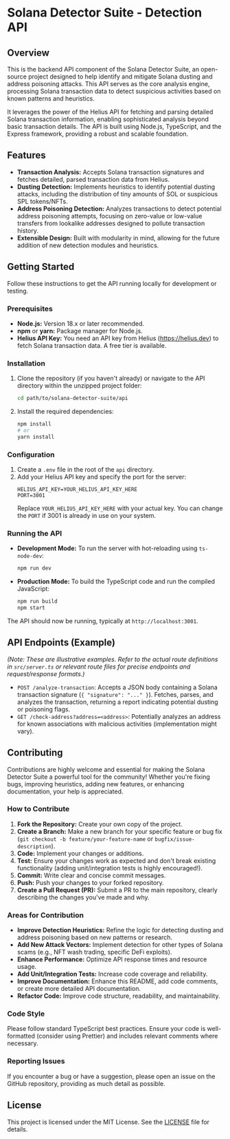 # Solana Detector Suite - Detection API

## Overview

This is the backend API component of the Solana Detector Suite, an open-source project designed to help identify and mitigate Solana dusting and address poisoning attacks. This API serves as the core analysis engine, processing Solana transaction data to detect suspicious activities based on known patterns and heuristics.

It leverages the power of the Helius API for fetching and parsing detailed Solana transaction information, enabling sophisticated analysis beyond basic transaction details. The API is built using Node.js, TypeScript, and the Express framework, providing a robust and scalable foundation.

## Features

*   **Transaction Analysis:** Accepts Solana transaction signatures and fetches detailed, parsed transaction data from Helius.
*   **Dusting Detection:** Implements heuristics to identify potential dusting attacks, including the distribution of tiny amounts of SOL or suspicious SPL tokens/NFTs.
*   **Address Poisoning Detection:** Analyzes transactions to detect potential address poisoning attempts, focusing on zero-value or low-value transfers from lookalike addresses designed to pollute transaction history.
*   **Extensible Design:** Built with modularity in mind, allowing for the future addition of new detection modules and heuristics.

## Getting Started

Follow these instructions to get the API running locally for development or testing.

### Prerequisites

*   **Node.js:** Version 18.x or later recommended.
*   **npm** or **yarn:** Package manager for Node.js.
*   **Helius API Key:** You need an API key from Helius (https://helius.dev) to fetch Solana transaction data. A free tier is available.

### Installation

1.  Clone the repository (if you haven't already) or navigate to the API directory within the unzipped project folder:
    ```bash
    cd path/to/solana-detector-suite/api
    ```
2.  Install the required dependencies:
    ```bash
    npm install
    # or
    yarn install
    ```

### Configuration

1.  Create a `.env` file in the root of the `api` directory.
2.  Add your Helius API key and specify the port for the server:
    ```dotenv
    HELIUS_API_KEY=YOUR_HELIUS_API_KEY_HERE
    PORT=3001
    ```
    Replace `YOUR_HELIUS_API_KEY_HERE` with your actual key. You can change the `PORT` if 3001 is already in use on your system.

### Running the API

*   **Development Mode:** To run the server with hot-reloading using `ts-node-dev`:
    ```bash
    npm run dev
    ```
*   **Production Mode:** To build the TypeScript code and run the compiled JavaScript:
    ```bash
    npm run build
    npm start
    ```

The API should now be running, typically at `http://localhost:3001`.

## API Endpoints (Example)

*(Note: These are illustrative examples. Refer to the actual route definitions in `src/server.ts` or relevant route files for precise endpoints and request/response formats.)*

*   `POST /analyze-transaction`: Accepts a JSON body containing a Solana transaction signature (`{ "signature": "..." }`). Fetches, parses, and analyzes the transaction, returning a report indicating potential dusting or poisoning flags.
*   `GET /check-address?address=<address>`: Potentially analyzes an address for known associations with malicious activities (implementation might vary).

## Contributing

Contributions are highly welcome and essential for making the Solana Detector Suite a powerful tool for the community! Whether you're fixing bugs, improving heuristics, adding new features, or enhancing documentation, your help is appreciated.

### How to Contribute

1.  **Fork the Repository:** Create your own copy of the project.
2.  **Create a Branch:** Make a new branch for your specific feature or bug fix (`git checkout -b feature/your-feature-name` or `bugfix/issue-description`).
3.  **Code:** Implement your changes or additions.
4.  **Test:** Ensure your changes work as expected and don't break existing functionality (adding unit/integration tests is highly encouraged!).
5.  **Commit:** Write clear and concise commit messages.
6.  **Push:** Push your changes to your forked repository.
7.  **Create a Pull Request (PR):** Submit a PR to the main repository, clearly describing the changes you've made and why.

### Areas for Contribution

*   **Improve Detection Heuristics:** Refine the logic for detecting dusting and address poisoning based on new patterns or research.
*   **Add New Attack Vectors:** Implement detection for other types of Solana scams (e.g., NFT wash trading, specific DeFi exploits).
*   **Enhance Performance:** Optimize API response times and resource usage.
*   **Add Unit/Integration Tests:** Increase code coverage and reliability.
*   **Improve Documentation:** Enhance this README, add code comments, or create more detailed API documentation.
*   **Refactor Code:** Improve code structure, readability, and maintainability.

### Code Style

Please follow standard TypeScript best practices. Ensure your code is well-formatted (consider using Prettier) and includes relevant comments where necessary.

### Reporting Issues

If you encounter a bug or have a suggestion, please open an issue on the GitHub repository, providing as much detail as possible.

## License

This project is licensed under the MIT License. See the [LICENSE](LICENSE) file for details.

